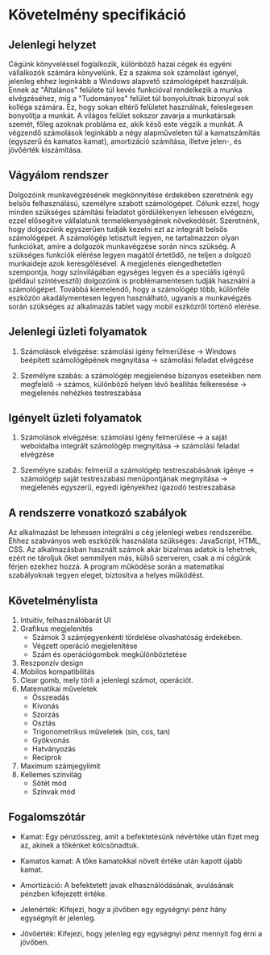 Követelmény specifikáció
=========================

Jelenlegi helyzet
-----------------
Cégünk könyveléssel foglalkozik, különböző hazai cégek és egyéni vállalkozók számára könyvelünk. Ez a szakma sok számolást igényel, jelenleg ehhez leginkább a Windows alapvető számológépét használjuk. Ennek az "Általános" felülete túl kevés funkcióval rendelkezik a munka elvégzéséhez, míg a "Tudományos" felület túl bonyolultnak bizonyul sok kolléga számára. Ez, hogy sokan eltérő felületet használnak, feleslegesen bonyolítja a munkát. A világos felület sokszor zavarja a munkatársak szemét, főleg azoknak probláma ez, akik késő este végzik a munkát. A végzendő számolások leginkább a négy alapműveleten túl a kamatszámítás (egyszerű és kamatos kamat), amortizáció számítása, illetve jelen-, és jövőérték kiszámítása.

Vágyálom rendszer
-----------------
Dolgozóink munkavégzésének megkönnyítése érdekében szeretnénk egy belsős felhasználású, személyre szabott számológépet.
Célunk ezzel, hogy minden szükséges számítási feladatot gördülékenyen lehessen elvégezni, ezzel elősegítve vállalatunk termelékenységének növekedését.
Szeretnénk, hogy dolgozóink egyszerűen tudják kezelni ezt az integrált belsős számológépet.
A számológép letisztult legyen, ne tartalmazzon olyan funkciókat, amire a dolgozók munkavégzése során nincs szükség.
A szükséges funkciók elérése legyen magától értetődő, ne teljen a dolgozó munkaideje azok keresgélésével.
A megjelenés elengedhetetlen szempontja, hogy színvilágában egységes legyen és a speciális igényű (például színtévesztő) dolgozóink is problémamentesen tudják használni a számológépet.
Továbbá kiemelendő, hogy a számológép több, különféle eszközön akadálymentesen legyen használható, ugyanis a munkavégzés során szükséges az alkalmazás tablet vagy mobil eszközről történő elérése.

Jelenlegi üzleti folyamatok
---------------------------
1. Számolások elvégzése: számolási igény felmerülése &rarr; Windows beépített számológépének megnyitása &rarr; számolási feladat elvégzése

2. Személyre szabás: a számológép megjelenése bizonyos esetekben nem megfelelő &rarr; számos, különböző helyen lévő beállítás felkeresése &rarr; megjelenés nehézkes testreszabása

Igényelt üzleti folyamatok
--------------------------
1. Számolások elvégzése: számolási igény felmerülése &rarr; a saját weboldalba integrált számológép megnyitása &rarr; számolási feladat elvégzése

2. Személyre szabás: felmerül a számológép testreszabásának igénye &rarr; számológép saját testreszabási menüpontjának megnyitása &rarr; megjelenés egyszerű, egyedi igényekhez igazodó testreszabása

A rendszerre vonatkozó szabályok
--------------------------------
Az alkalmazást be lehessen integrálni a cég jelenlegi webes rendszerébe. Ehhez szabványos web eszközök használata szükséges: JavaScript, HTML, CSS.
Az alkalmazásban használt számok akár bizalmas adatok is lehetnek, ezért ne tároljuk őket semmilyen más, külső szerveren, csak a mi cégünk férjen ezekhez hozzá.
A program működése során a matematikai szabályoknak tegyen eleget, biztosítva a helyes működést.

Követelménylista
----------------
1. Intuitív, felhasználóbarát UI
2. Grafikus megjelenítés
    - Számok 3 számjegyenkénti tördelése olvashatóság érdekében.
    - Végzett operáció megjelenítése
    - Szám és operációgombok megkülönböztetése
3. Reszponzív design
4. Mobilos kompatibilitás
5. Clear gomb, mely törli a jelenlegi számot, operációt.
6. Matematikai műveletek
    - Összeadás
    - Kivonás
    - Szorzás
    - Osztás
    - Trigonometrikus műveletek (sin, cos, tan)
    - Gyökvonás
    - Hatványozás
    - Reciprok
7. Maximum számjegylimit
8. Kellemes színvilág
    - Sötét mód
    - Színvak mód

Fogalomszótár
-------------
* Kamat: Egy pénzösszeg, amit a befektetésünk névértéke után fizet meg az, akinek a tőkénket kölcsönadtuk.

* Kamatos kamat: A tőke kamatokkal növelt értéke után kapott újabb kamat.

* Amortizáció: A befektetett javak elhasználódásának, avulásának pénzben kifejezett értéke.

* Jelenérték: Kifejezi, hogy a jövőben egy egységnyi pénz hány egységnyit ér jelenleg.

* Jövőérték: Kifejezi, hogy jelenleg egy egységnyi pénz mennyit fog érni a jövőben.
